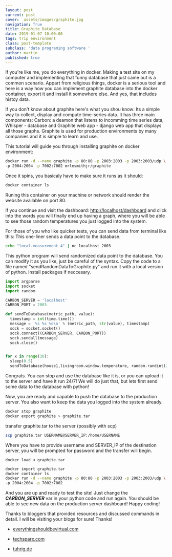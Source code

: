 ```yaml
---
layout: post
current: post
cover:  assets/images/graphite.jpg
navigation: True
title: Graphite Database
date: 2019-01-07 10:00:00
tags: trip environment
class: post-template
subclass: 'data programing software '
author: martin
published: true
---
```


If you're like me, you do everything in docker. Making a test site on my computer and implementing that funny database that just came out is a common scenario. Appart from religious things, docker is a serious tool and here is a way how you can implement graphite database into the docker container, export it and install it somewhere else. And yes, that includes histoy data.

If you don't know about graphite here's what you shou know:
Its a simple way to collect, display and compute time-series data. It has three main components: Carbon: a deamon that listens to incomming time series data, Whisper - database and Graphite web app - django web app that displays all those graphs. Graphite is used for production environments by many companies and it is simple to learn and use.

This tutorial will guide you through installing graphite on docker environment:

``` bash
docker run -d --name graphite -p 80:80 -p 2003:2003 -p 2003:2003/udp \
-p 2004:2004 -p 7002:7002 mrlesmithjr/graphite
```

Once it spins, you basicaly have to make sure it runs as it should:

``` bash
docker container ls
```

Runing this container on your machine or network should render the website available on port 80.

If you continue and visit the dashboard: [http://localhost/dashboard]('http://localhost/dashboard')
and click into the words you will finally end up having a graph, where you will be able to see those random temperatures you just logged into the system.

For those of you who like quicker tests, you can send data from terminal like this:
This one-liner sends a data point to the database.

``` bash 
echo "local.measurement 4" | nc localhost 2003
```

This python program will send randomized data point to the database. You can modify it as you like, just be careful of the syntax. Copy the code to a file named "sendRandomDataToGraphite.py" and run it with a local version of python. Install packages if neccesary.

``` python
import argparse
import socket
import random

CARBON_SERVER = 'localhost'
CARBON_PORT = 2003

def sendToDatabase(metric_path, value):
  timestamp = int(time.time())
  message = '%s %s %d\n' % (metric_path, str(value), timestamp)
  sock = socket.socket()
  sock.connect((CARBON_SERVER, CARBON_PORT))
  sock.sendall(message)
  sock.close()


for x in range(30):
  sleep(0.5)
  sendToDatabase(house1,livingroom.window.temperature, random.randint(20,35))
```

Congrats. You can stop and use the database like it is, or you can upload it to the server and have it run 24/7! We will do just that, but lets first send some data to the database with python!

Now, you are ready and capable to push the database to the production server. You also want to keep the data you logged into the system already.


``` bash
docker stop graphite
docker export graphite > graphite.tar
```

transfer graphite.tar to the server (possibly with scp)

``` bash
scp graphite.tar USERNAME@SERVER_IP:/home/USERNAME
```

Where you have to provide username and SERVER_IP of the destination server, you will be prompted for password and the transfer will begin.

````
docker load < graphite.tar
````

``` bash
docker import graphite.tar
docker container ls
docker run -d --name graphite -p 80:80 -p 2003:2003 -p 2003:2003/udp \
-p 2004:2004 -p 7002:7002
```

And you are up and ready to test the site!
Just change the ***CARBON_SERVER*** var in your python code and run again. You should be able to see new data on the production server dashboard! Happy coding!

Thanks to bloggers that provided resources and discussed commands in detail. I will be visiting your blogs for sure! Thanks!

* [everythingshouldbevirtual.com]('https://everythingshouldbevirtual.com/containers/docker-spinning-graphite-container/')

* [techsparx.com]('https://techsparx.com/software-development/docker/deploy-images-without-registry.html')

* [tuhrig.de]('https://tuhrig.de/difference-between-save-and-export-in-docker/')
